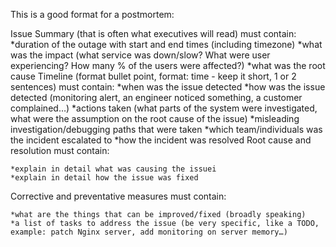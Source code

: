 This is a good format for a postmortem:

Issue Summary (that is often what executives will read) must contain:
	*duration of the outage with start and end times (including timezone)
	*what was the impact (what service was down/slow? What were user experiencing? How many % of the users were affected?)
	*what was the root cause
Timeline (format bullet point, format: time - keep it short, 1 or 2 sentences) must contain:
	*when was the issue detected
	*how was the issue detected (monitoring alert, an engineer noticed something, a customer complained…)
	*actions taken (what parts of the system were investigated, what were the assumption on the root cause of the issue)
	*misleading investigation/debugging paths that were taken
	*which team/individuals was the incident escalated to
	*how the incident was resolved
Root cause and resolution must contain:

	*explain in detail what was causing the issuei
	*explain in detail how the issue was fixed
Corrective and preventative measures must contain:

	*what are the things that can be improved/fixed (broadly speaking)
	*a list of tasks to address the issue (be very specific, like a TODO, example: patch Nginx server, add monitoring on server memory…)
